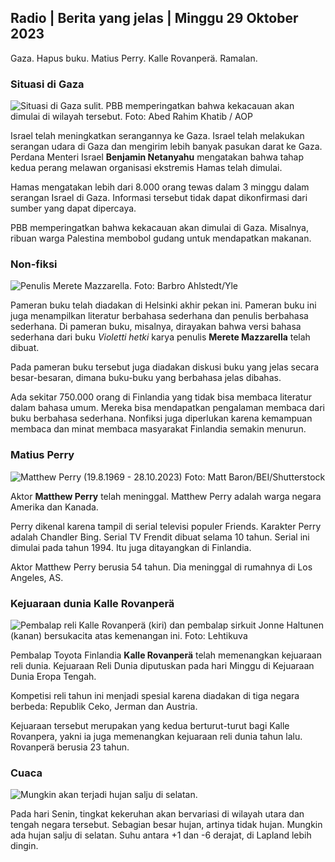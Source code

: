 ## Radio \| Berita yang jelas \| Minggu 29 Oktober 2023

Gaza. Hapus buku. Matius Perry. Kalle Rovanperä. Ramalan.

### Situasi di Gaza

![Situasi di Gaza sulit. PBB memperingatkan bahwa kekacauan akan dimulai di wilayah tersebut. Foto: Abed Rahim Khatib / AOP](https://images.cdn.yle.fi/image/upload/c_crop,h_3780,w_6720,x_0,y_700/ar_1.7777777777777777,c_fill,g_faces,h_675,w_1200/dpr_1.0/q_auto:eco/f_auto/fl_lossy/v1698587757/39-1192921653e641fc4a70)

Israel telah meningkatkan serangannya ke Gaza. Israel telah melakukan serangan udara di Gaza dan mengirim lebih banyak pasukan darat ke Gaza. Perdana Menteri Israel **Benjamin Netanyahu** mengatakan bahwa tahap kedua perang melawan organisasi ekstremis Hamas telah dimulai.

Hamas mengatakan lebih dari 8.000 orang tewas dalam 3 minggu dalam serangan Israel di Gaza. Informasi tersebut tidak dapat dikonfirmasi dari sumber yang dapat dipercaya.

PBB memperingatkan bahwa kekacauan akan dimulai di Gaza. Misalnya, ribuan warga Palestina membobol gudang untuk mendapatkan makanan.

### Non-fiksi

![Penulis Merete Mazzarella. Foto: Barbro Ahlstedt/Yle](https://images.cdn.yle.fi/image/upload/c_crop,h_3159,w_5616,x_0,y_0/ar_1.7777777777777777,c_fill,g_faces,h_675,w_1200/dpr_1.0/q_auto:eco/f_auto/fl_lossy/v1620995152/39-806292609e6be113e02)

Pameran buku telah diadakan di Helsinki akhir pekan ini. Pameran buku ini juga menampilkan literatur berbahasa sederhana dan penulis berbahasa sederhana. Di pameran buku, misalnya, dirayakan bahwa versi bahasa sederhana dari buku *Violetti hetki* karya penulis **Merete Mazzarella** telah dibuat.

Pada pameran buku tersebut juga diadakan diskusi buku yang jelas secara besar-besaran, dimana buku-buku yang berbahasa jelas dibahas.

Ada sekitar 750.000 orang di Finlandia yang tidak bisa membaca literatur dalam bahasa umum. Mereka bisa mendapatkan pengalaman membaca dari buku berbahasa sederhana. Nonfiksi juga diperlukan karena kemampuan membaca dan minat membaca masyarakat Finlandia semakin menurun.

### Matius Perry

![Matthew Perry (19.8.1969 - 28.10.2023) Foto: Matt Baron/BEI/Shutterstock](https://images.cdn.yle.fi/image/upload/c_crop,h_2329,w_4141,x_0,y_54/ar_1.7777777777777777,c_fill,g_faces,h_675,w_1200/dpr_1.0/q_auto:eco/f_auto/fl_lossy/v1698579698/39-1192810653dd4bb051f5)

Aktor **Matthew Perry** telah meninggal. Matthew Perry adalah warga negara Amerika dan Kanada.

Perry dikenal karena tampil di serial televisi populer Friends. Karakter Perry adalah Chandler Bing. Serial TV Frendit dibuat selama 10 tahun. Serial ini dimulai pada tahun 1994. Itu juga ditayangkan di Finlandia.

Aktor Matthew Perry berusia 54 tahun. Dia meninggal di rumahnya di Los Angeles, AS.

### Kejuaraan dunia Kalle Rovanperä

![Pembalap reli Kalle Rovanperä (kiri) dan pembalap sirkuit Jonne Haltunen (kanan) bersukacita atas kemenangan ini. Foto: Lehtikuva](https://images.cdn.yle.fi/image/upload/c_crop,h_2406,w_4278,x_0,y_445/ar_1.777777777777777,c_fill,g_faces,h_675,w_1200/dpr_1.0/q_auto:eco/f_auto/fl_lossy/v1698587806/39-1192922653e645d852bc)

Pembalap Toyota Finlandia **Kalle Rovanperä** telah memenangkan kejuaraan reli dunia. Kejuaraan Reli Dunia diputuskan pada hari Minggu di Kejuaraan Dunia Eropa Tengah.

Kompetisi reli tahun ini menjadi spesial karena diadakan di tiga negara berbeda: Republik Ceko, Jerman dan Austria.

Kejuaraan tersebut merupakan yang kedua berturut-turut bagi Kalle Rovanpera, yakni ia juga memenangkan kejuaraan reli dunia tahun lalu. Rovanperä berusia 23 tahun.

### Cuaca

![Mungkin akan terjadi hujan salju di selatan.](https://images.cdn.yle.fi/image/upload/c_crop,h_1080,w_1919,x_0,y_0/ar_1.7777777777777777,c_fill,g_faces,h_675,w_1200/dpr_1.0/q_auto:eco/f_auto/fl_lossy/v1698594490/39-1192967653e7ea05e07b)

Pada hari Senin, tingkat kekeruhan akan bervariasi di wilayah utara dan tengah negara tersebut. Sebagian besar hujan, artinya tidak hujan. Mungkin ada hujan salju di selatan. Suhu antara +1 dan -6 derajat, di Lapland lebih dingin.